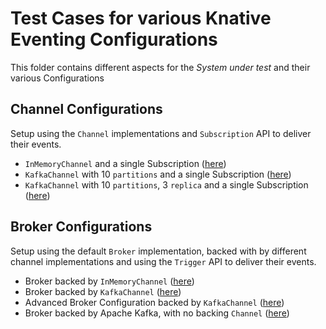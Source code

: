 # Test Cases for various Knative Eventing Configurations

This folder contains different aspects for the _System under test_ and their various Configurations

## Channel Configurations

Setup using the `Channel` implementations and `Subscription` API to deliver their events.

* `InMemoryChannel` and a single Subscription ([here](./imc-test-config))
* `KafkaChannel` with 10 `partitions` and a single Subscription ([here](./kc-test-config))
* `KafkaChannel` with 10 `partitions`, 3 `replica` and a single Subscription ([here](./kc-advanced-config))

## Broker Configurations

Setup using the default `Broker` implementation, backed with by different channel implementations and using the `Trigger` API to deliver their events.

* Broker backed by `InMemoryChannel` ([here](./broker-imc-config))
* Broker backed by `KafkaChannel` ([here](./broker-kc-config))
* Advanced Broker Configuration backed by `KafkaChannel` ([here](./broker-kc-advanced-config))
* Broker backed by Apache Kafka, with no backing `Channel` ([here](./kafka-broker-config))
